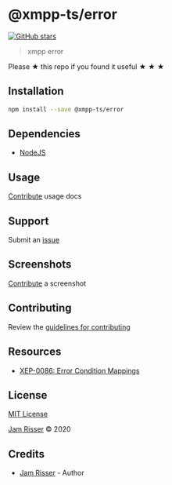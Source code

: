 # @xmpp-ts/error

[![GitHub stars](https://img.shields.io/github/stars/codejamninja/error.svg?style=social&label=Stars)](https://github.com/codejamninja/xmpp-ts)

> xmpp error

Please ★ this repo if you found it useful ★ ★ ★

## Installation

```sh
npm install --save @xmpp-ts/error
```

## Dependencies

- [NodeJS](https://nodejs.org)

## Usage

[Contribute](https://github.com/codejamninja/xmpp-ts/blob/master/CONTRIBUTING.md) usage docs

## Support

Submit an [issue](https://github.com/codejamninja/xmpp-ts/issues/new)

## Screenshots

[Contribute](https://github.com/codejamninja/xmpp-ts/blob/master/CONTRIBUTING.md) a screenshot

## Contributing

Review the [guidelines for contributing](https://github.com/codejamninja/xmpp-ts/blob/master/CONTRIBUTING.md)

## Resources

- [XEP-0086: Error Condition Mappings](https://xmpp.org/extensions/xep-0086.html)

## License

[MIT License](https://github.com/codejamninja/xmpp-ts/blob/master/LICENSE)

[Jam Risser](https://codejam.ninja) © 2020

## Credits

- [Jam Risser](https://codejam.ninja) - Author
